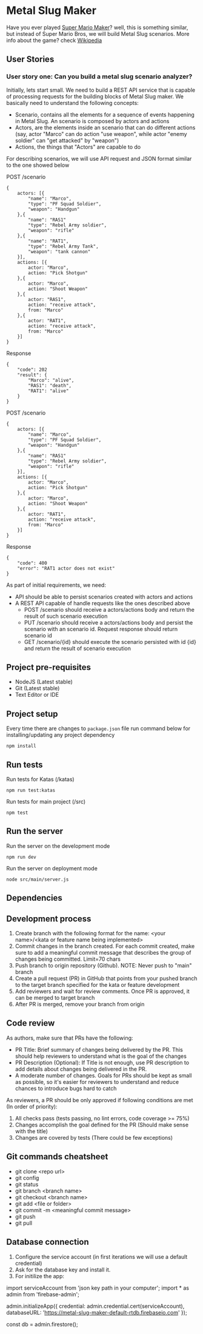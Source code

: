 # Metal Slug Maker

Have you ever played [Super Mario Maker](https://supermariomaker.nintendo.com/)? well, this is something similar, but instead of Super Mario Bros, we will build Metal Slug scenarios. More info about the game? check [Wikipedia](https://en.wikipedia.org/wiki/Metal_Slug)

## User Stories

### User story one: Can you build a metal slug scenario analyzer?

Initially, lets start small. We need to build a REST API service that is capable of processing requests for the building blocks of Metal Slug maker. We basically need to understand the following concepts:

-   Scenario, contains all the elements for a sequence of events happening in Metal Slug. An scenario is composed by actors and actions
-   Actors, are the elements inside an scenario that can do different actions (say, actor "Marco" can do action "use weapon", while actor "enemy soldier" can "get attacked" by "weapon")
-   Actions, the things that "Actors" are capable to do

For describing scenarios, we will use API request and JSON format similar to the one showed below

POST /scenario

```
{
    actors: [{
        "name": "Marco",
        "type": "PF Squad Soldier",
        "weapon": "Handgun"
    },{
        "name": "RAS1"
        "type": "Rebel Army soldier",
        "weapon": "rifle"
    },{
        "name": "RAT1",
        "type": "Rebel Army Tank",
        "weapon": "tank cannon"
    }],
    actions: [{
        actor: "Marco",
        action: "Pick Shotgun"
    },{
        actor: "Marco",
        action: "Shoot Weapon"
    },{
        actor: "RAS1",
        action: "receive attack",
        from: "Marco"
    },{
        actor: "RAT1",
        action: "receive attack",
        from: "Marco"
    }]
}
```

Response

```
{
    "code": 202
    "result": {
        "Marco": "alive",
        "RAS1": "death",
        "RAT1": "alive"
    }
}
```

POST /scenario

```
{
    actors: [{
        "name": "Marco",
        "type": "PF Squad Soldier",
        "weapon": "Handgun"
    },{
        "name": "RAS1"
        "type": "Rebel Army soldier",
        "weapon": "rifle"
    }],
    actions: [{
        actor: "Marco",
        action: "Pick Shotgun"
    },{
        actor: "Marco",
        action: "Shoot Weapon"
    },{
        actor: "RAT1",
        action: "receive attack",
        from: "Marco"
    }]
}
```

Response

```
{
    "code": 400
    "error": "RAT1 actor does not exist"
}
```

As part of initial requirements, we need:

-   API should be able to persist scenarios created with actors and actions
-   A REST API capable of handle requests like the ones described above
    -   POST /scenario should receive a actors/actions body and return the result of such scenario execution
    -   PUT /scenario should receive a actors/actions body and persist the scenario with an scenario id. Request response should return scenario id
    -   GET /scenario/{id} should execute the scenario persisted with id {id} and return the result of scenario execution

## Project pre-requisites

-   NodeJS (Latest stable)
-   Git (Latest stable)
-   Text Editor or IDE

## Project setup

Every time there are changes to `package.json` file run command below for installing/updating any project dependency

```
npm install
```

## Run tests

Run tests for Katas (/katas)

```
npm run test:katas
```

Run tests for main project (/src)

```
npm test
```

## Run the server

Run the server on the development mode

```
npm run dev
```

Run the server on deployment mode

```
node src/main/server.js
```

## Dependencies

## Development process

1. Create branch with the following format for the name: \<your name\>/\<kata or feature name being implemented\>
2. Commit changes in the branch created. For each commit created, make sure to add a meaningful commit message that describes the group of changes being committed. Limit=70 chars
3. Push branch to origin repository (Github). NOTE: Never push to "main" branch
4. Create a pull request (PR) in GitHub that points from your pushed branch to the target branch specified for the kata or feature development
5. Add reviewers and wait for review comments. Once PR is approved, it can be merged to target branch
6. After PR is merged, remove your branch from origin

## Code review

As authors, make sure that PRs have the following:

-   PR Title: Brief summary of changes being delivered by the PR. This should help reviewers to understand what is the goal of the changes
-   PR Description (Optional): If Title is not enough, use PR description to add details about changes being delivered in the PR.
-   A moderate number of changes. Goals for PRs should be kept as small as possible, so it's easier for reviewers to understand and reduce chances to introduce bugs hard to catch

As reviewers, a PR should be only approved if following conditions are met (In order of priority):

1. All checks pass (tests passing, no lint errors, code coverage >= 75%)
2. Changes accomplish the goal defined for the PR (Should make sense with the title)
3. Changes are covered by tests (There could be few exceptions)

## Git commands cheatsheet
- git clone \<repo url\>
- git config
- git status
- git branch \<branch name\>
- git checkout \<branch name\>
- git add \<file or folder\>
- git commit -m \<meaningful commit message\>
- git push
- git pull

## Database connection
1. Configure the service account (in first iterations we will use a default credential)
2. Ask for the database key and install it.
3. For initilize the app:

import serviceAccount from 'json key path in your computer';
import * as admin from 'firebase-admin';

admin.initializeApp({
  credential: admin.credential.cert(serviceAccount),
  databaseURL: 'https://metal-slug-maker-default-rtdb.firebaseio.com'
});

const db = admin.firestore();
